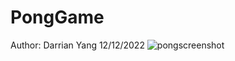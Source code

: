 # PongGame
Author: Darrian Yang 12/12/2022 
![pongscreenshot](https://user-images.githubusercontent.com/91032632/206970286-850a6dd7-31e2-43b1-920a-d729e32cadf7.JPG)
